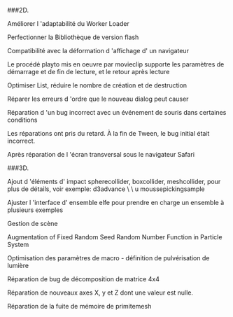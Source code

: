 ###2D.

Améliorer l 'adaptabilité du Worker Loader

Perfectionner la Bibliothèque de version flash

Compatibilité avec la déformation d 'affichage d' un navigateur

Le procédé playto mis en oeuvre par movieclip supporte les paramètres de démarrage et de fin de lecture, et le retour après lecture

Optimiser List, réduire le nombre de création et de destruction

Réparer les erreurs d 'ordre que le nouveau dialog peut causer

Réparation d 'un bug incorrect avec un événement de souris dans certaines conditions

Les réparations ont pris du retard. À la fin de Tween, le bug initial était incorrect.

Après réparation de l 'écran transversal sous le navigateur Safari

###3D.

Ajout d 'éléments d' impact spherecollider, boxcollider, meshcollider, pour plus de détails, voir exemple: d3advance \ \ u moussepickingsample

Ajuster l 'interface d' ensemble elfe pour prendre en charge un ensemble à plusieurs exemples

Gestion de scène

Augmentation of Fixed Random Seed Random Number Function in Particle System

Optimisation des paramètres de macro - définition de pulvérisation de lumière

Réparation de bug de décomposition de matrice 4x4

Réparation de nouveaux axes X, y et Z dont une valeur est nulle.

Réparation de la fuite de mémoire de primitemesh